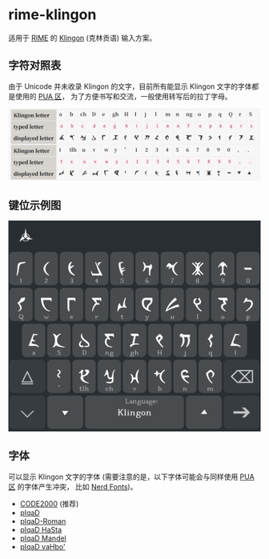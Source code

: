 # rime-klingon

适用于 [RIME] 的 [Klingon] (克林贡语) 输入方案。

[RIME]: https://rime.im
[Klingon]: https://en.wikipedia.org/wiki/Klingon_language

## 字符对照表

由于 Unicode 并未收录 Klingon 的文字，目前所有能显示 Klingon 文字的字体都是使用的 [PUA 区]，
为了方便书写和交流，一般使用转写后的拉丁字母。

![mapping]

[PUA 区]: https://en.wikipedia.org/wiki/Private_Use_Areas
[mapping]: img/mapping.png

## 键位示例图

![Android - TRIME]

[Android - TRIME]: img/trime.jpg

## 字体

可以显示 Klingon 文字的字体 (需要注意的是，以下字体可能会与同样使用 [PUA 区] 的字体产生冲突，
比如 [Nerd Fonts])。

+ [CODE2000] (推荐)
+ [pIqaD]
+ [pIqaD-Roman]
+ [pIqaD HaSta]
+ [pIqaD Mandel]
+ [pIqaD vaHbo']

[Nerd Fonts]: https://www.nerdfonts.com
[CODE2000]: https://code2001.com/code2000_page.htm
[pIqaD]: https://hol.kag.org/media/zip/pIqaD.zip
[pIqaD-Roman]: https://hol.kag.org/page/piqadsupport.html
[pIqaD HaSta]: https://www.evertype.com/fonts/tlh/klingon-piqad-hasta.zip
[pIqaD Mandel]: https://www.evertype.com/fonts/tlh/klingon-piqad-mandel.zip
[pIqaD vaHbo']: https://www.evertype.com/fonts/tlh/klingon-piqad-vahbo'.zip
